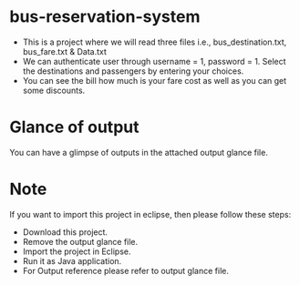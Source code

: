 # bus-reservation-system
- This is a project where we will read three files i.e., bus_destination.txt, bus_fare.txt & Data.txt
- We can authenticate user through username = 1, password = 1. Select the destinations and passengers by entering your choices.
- You can see the bill how much is your fare cost as well as you can get some discounts.

# Glance of output
You can have a glimpse of outputs in the attached output glance file.

# Note
If you want to import this project in eclipse, then please follow these steps:
- Download this project.
- Remove the output glance file.
- Import the project in Eclipse.
- Run it as Java application.
- For Output reference please refer to output glance file.
